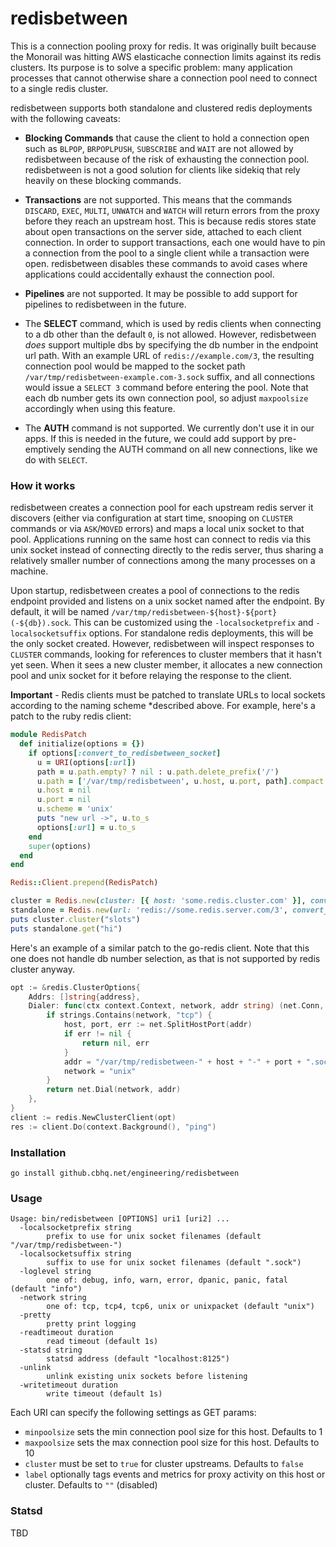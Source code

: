 # redisbetween

This is a connection pooling proxy for redis. It was originally built because the Monorail was hitting AWS elasticache
connection limits against its redis clusters. Its purpose is to solve a specific problem: many application processes
that cannot otherwise share a connection pool need to connect to a single redis cluster.

redisbetween supports both standalone and clustered redis deployments with the following caveats:

- **Blocking Commands** that cause the client to hold a connection open such as `BLPOP`, `BRPOPLPUSH`, `SUBSCRIBE` and
`WAIT` are not allowed by redisbetween because of the risk of exhausting the connection pool. redisbetween is not a good
solution for clients like sidekiq that rely heavily on these blocking commands.

- **Transactions** are not supported. This means that the commands `DISCARD`, `EXEC`, `MULTI`, `UNWATCH` and `WATCH`
will return errors from the proxy before they reach an upstream host. This is because redis stores state about open
transactions on the server side, attached to each client connection. In order to support transactions, each one would
have to pin a connection from the pool to a single client while a transaction were open. redisbetween disables these
commands to avoid cases where applications could accidentally exhaust the connection pool.

- **Pipelines** are not supported. It may be possible to add support for pipelines to redisbetween in the future.

- The **SELECT** command, which is used by redis clients when connecting to a db other than the default `0`, is not
allowed. However, redisbetween _does_ support multiple dbs by specifying the db number in the endpoint url path. With an
example URL of `redis://example.com/3`, the resulting connection pool would be mapped to the socket path
`/var/tmp/redisbetween-example.com-3.sock` suffix, and all connections would issue a `SELECT 3` command before entering
the pool. Note that each db number gets its own connection pool, so adjust `maxpoolsize` accordingly when using this
feature.

- The **AUTH** command is not supported. We currently don't use it in our apps. If this is needed in the future, we
could add support by pre-emptively sending the AUTH command on all new connections, like we do with `SELECT`.

### How it works

redisbetween creates a connection pool for each upstream redis server it discovers (either via configuration at start
time, snooping on `CLUSTER` commands or via `ASK`/`MOVED` errors) and maps a local unix socket to that pool.
Applications running on the same host can connect to redis via this unix socket instead of connecting directly to the
redis server, thus sharing a relatively smaller number of connections among the many processes on a machine.

Upon startup, redisbetween creates a pool of connections to the redis endpoint provided and listens on a unix socket
named after the endpoint. By default, it will be named `/var/tmp/redisbetween-${host}-${port}(-${db}).sock`. This can be
customized using the `-localsocketprefix` and `-localsocketsuffix` options. For standalone redis deployments, this will
be the only socket created. However, redisbetween will inspect responses to `CLUSTER` commands, looking for references to
cluster members that it hasn't yet seen. When it sees a new cluster member, it allocates a new connection pool and unix
socket for it before relaying the response to the client.

**Important** - Redis clients must be patched to translate URLs to local sockets according to the naming scheme
*described above. For example, here's a patch to the ruby redis client:

```ruby
module RedisPatch
  def initialize(options = {})
    if options[:convert_to_redisbetween_socket]
      u = URI(options[:url])
      path = u.path.empty? ? nil : u.path.delete_prefix('/')
      u.path = ['/var/tmp/redisbetween', u.host, u.port, path].compact.join('-') + '.sock'
      u.host = nil
      u.port = nil
      u.scheme = 'unix'
      puts "new url ->", u.to_s
      options[:url] = u.to_s
    end
    super(options)
  end
end

Redis::Client.prepend(RedisPatch)

cluster = Redis.new(cluster: [{ host: 'some.redis.cluster.com' }], convert_to_redisbetween_socket: true)
standalone = Redis.new(url: 'redis://some.redis.server.com/3', convert_to_redisbetween_socket: true)
puts cluster.cluster("slots")
puts standalone.get("hi")
```

Here's an example of a similar patch to the go-redis client. Note that this one does not handle db number selection, as
that is not supported by redis cluster anyway.

```go
opt := &redis.ClusterOptions{
    Addrs: []string{address},
    Dialer: func(ctx context.Context, network, addr string) (net.Conn, error) {
        if strings.Contains(network, "tcp") {
            host, port, err := net.SplitHostPort(addr)
            if err != nil {
                return nil, err
            }
            addr = "/var/tmp/redisbetween-" + host + "-" + port + ".sock"
            network = "unix"
        }
        return net.Dial(network, addr)
    },
}
client := redis.NewClusterClient(opt)
res := client.Do(context.Background(), "ping")
```

### Installation
```
go install github.cbhq.net/engineering/redisbetween
```

### Usage
```
Usage: bin/redisbetween [OPTIONS] uri1 [uri2] ...
  -localsocketprefix string
    	prefix to use for unix socket filenames (default "/var/tmp/redisbetween-")
  -localsocketsuffix string
    	suffix to use for unix socket filenames (default ".sock")
  -loglevel string
    	one of: debug, info, warn, error, dpanic, panic, fatal (default "info")
  -network string
    	one of: tcp, tcp4, tcp6, unix or unixpacket (default "unix")
  -pretty
    	pretty print logging
  -readtimeout duration
    	read timeout (default 1s)
  -statsd string
    	statsd address (default "localhost:8125")
  -unlink
    	unlink existing unix sockets before listening
  -writetimeout duration
    	write timeout (default 1s)
```

Each URI can specify the following settings as GET params:

- `minpoolsize` sets the min connection pool size for this host. Defaults to 1
- `maxpoolsize` sets the max connection pool size for this host. Defaults to 10
- `cluster` must be set to `true` for cluster upstreams. Defaults to `false`
- `label` optionally tags events and metrics for proxy activity on this host or cluster. Defaults to `""` (disabled)

### Statsd

TBD
